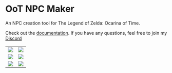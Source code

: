 <h1>OoT NPC Maker</h1>
An NPC creation tool for The Legend of Zelda: Ocarina of Time.

Check out the <a href="https://github.com/skawo/OoT-NPC-Maker/wiki">documentation</a>. If you have any questions, feel free to join my <a href="https://discord.com/invite/d9gNnBHvBb">Discord</a>

<table>
  <tr>
    <td>  
      <img src="https://user-images.githubusercontent.com/43761362/148636741-7398b6b3-3fe6-4db6-83b6-13c1bf710d04.png">
    </td>
    <td> 
      <img src="https://github-production-user-asset-6210df.s3.amazonaws.com/43761362/265679623-a4902819-6d2c-4031-bb39-d575ad7b4b79.png">
    </td> 
  </tr>
  <tr>
    <td>
      <img src="https://github-production-user-asset-6210df.s3.amazonaws.com/43761362/265679956-a2191ba1-4977-4b74-85ce-90391d5b439d.png">
    </td>
    <td>
      <img src="https://github-production-user-asset-6210df.s3.amazonaws.com/43761362/265679109-f5125f80-fffe-4d50-a19f-474b0145912c.png">
    </td>
  </tr>
  <tr>
    <td>
      <img src="https://user-images.githubusercontent.com/43761362/148636887-9cd96338-72fc-4b1e-97e9-f41ba3b9762e.png">
    </td>
    <td>
      <img src="https://user-images.githubusercontent.com/43761362/148636964-d78800ba-6b33-4e0b-bce7-f937ebe19054.png">
    </td>
  </tr>
</table>
